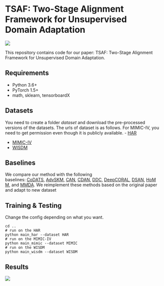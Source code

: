 # TSAF: Two-Stage Alignment Framework for Unsupervised Domain Adaptation
![](http://i.iamlj.com/win/20221121161620.png)

This repository contains code for our paper: TSAF: Two-Stage Alignment Framework for Unsupervised Domain Adaptation.

## Requirements
- Python 3.6+
- PyTorch 1.5+
- math, sklearn, tensorboardX

## Datasets
You need to create a folder *dataset* and download the pre-processed versions of the datasets. The urls of dataset is as follows. For MIMIC-IV, you need to get permission even though it is publicly available.
- [HAR](https://researchdata.ntu.edu.sg/dataset.xhtml?persistentId=doi:10.21979/N9/0SYHTZ)
- [MIMIC-IV](https://physionet.org/content/mimiciv/0.4/)
- [WISDM](https://researchdata.ntu.edu.sg/dataset.xhtml?persistentId=doi:10.21979/N9/KJWE5B)

## Baselines
We compare our method with the following baselines: [CoDATS](https://dl.acm.org/doi/pdf/10.1145/3394486.3403228), [AdvSKM](https://www.ijcai.org/proceedings/2021/0378.pdf), [CAN](https://openaccess.thecvf.com/content_CVPR_2019/papers/Kang_Contrastive_Adaptation_Network_for_Unsupervised_Domain_Adaptation_CVPR_2019_paper.pdf), [CDAN](https://proceedings.neurips.cc/paper/2018/file/ab88b15733f543179858600245108dd8-Paper.pdf), [DDC](https://arxiv.org/pdf/1412.3474.pdf), [DeepCORAL](https://link.springer.com/chapter/10.1007/978-3-319-49409-8_35), [DSAN](https://ieeexplore.ieee.org/document/9085896), [HoMM](https://ojs.aaai.org/index.php/AAAI/article/view/5745), and [MMDA](https://arxiv.org/pdf/1901.00282.pdf).  We reimplement these methods based on the original paper and adapt to new dataset

## Training & Testing
Change the config depending on what you want.
```
cd ..
# run on the HAR
python main_har --dataset HAR
# run on the MIMIC-IV
python main_mimic --dataset MIMIC
# run on the WISDM
python main_wisdm --dataset WISDM
```

## Results
![](http://i.iamlj.com/win/20221121171750.png)
